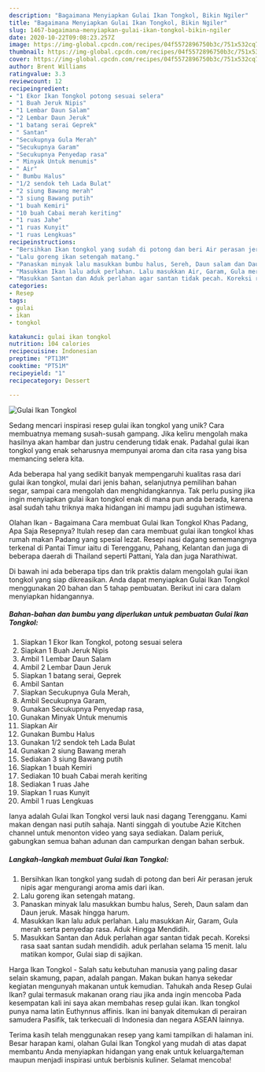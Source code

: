 ```yaml
---
description: "Bagaimana Menyiapkan Gulai Ikan Tongkol, Bikin Ngiler"
title: "Bagaimana Menyiapkan Gulai Ikan Tongkol, Bikin Ngiler"
slug: 1467-bagaimana-menyiapkan-gulai-ikan-tongkol-bikin-ngiler
date: 2020-10-22T09:08:23.257Z
image: https://img-global.cpcdn.com/recipes/04f5572896750b3c/751x532cq70/gulai-ikan-tongkol-foto-resep-utama.jpg
thumbnail: https://img-global.cpcdn.com/recipes/04f5572896750b3c/751x532cq70/gulai-ikan-tongkol-foto-resep-utama.jpg
cover: https://img-global.cpcdn.com/recipes/04f5572896750b3c/751x532cq70/gulai-ikan-tongkol-foto-resep-utama.jpg
author: Brent Williams
ratingvalue: 3.3
reviewcount: 12
recipeingredient:
- "1 Ekor Ikan Tongkol potong sesuai selera"
- "1 Buah Jeruk Nipis"
- "1 Lembar Daun Salam"
- "2 Lembar Daun Jeruk"
- "1 batang serai Geprek"
- " Santan"
- "Secukupnya Gula Merah"
- "Secukupnya Garam"
- "Secukupnya Penyedap rasa"
- " Minyak Untuk menumis"
- " Air"
- " Bumbu Halus"
- "1/2 sendok teh Lada Bulat"
- "2 siung Bawang merah"
- "3 siung Bawang putih"
- "1 buah Kemiri"
- "10 buah Cabai merah keriting"
- "1 ruas Jahe"
- "1 ruas Kunyit"
- "1 ruas Lengkuas"
recipeinstructions:
- "Bersihkan Ikan tongkol yang sudah di potong dan beri Air perasan jeruk nipis agar mengurangi aroma amis dari ikan."
- "Lalu goreng ikan setengah matang."
- "Panaskan minyak lalu masukkan bumbu halus, Sereh, Daun salam dan Daun jeruk. Masak hingga harum."
- "Masukkan Ikan lalu aduk perlahan. Lalu masukkan Air, Garam, Gula merah serta penyedap rasa. Aduk Hingga Mendidih."
- "Masukkan Santan dan Aduk perlahan agar santan tidak pecah. Koreksi rasa saat santan sudah mendidih. aduk perlahan selama 15 menit. lalu matikan kompor, Gulai siap di sajikan."
categories:
- Resep
tags:
- gulai
- ikan
- tongkol

katakunci: gulai ikan tongkol 
nutrition: 104 calories
recipecuisine: Indonesian
preptime: "PT13M"
cooktime: "PT51M"
recipeyield: "1"
recipecategory: Dessert

---
```



![Gulai Ikan Tongkol](https://img-global.cpcdn.com/recipes/04f5572896750b3c/751x532cq70/gulai-ikan-tongkol-foto-resep-utama.jpg)

Sedang mencari inspirasi resep gulai ikan tongkol yang unik? Cara membuatnya memang susah-susah gampang. Jika keliru mengolah maka hasilnya akan hambar dan justru cenderung tidak enak. Padahal gulai ikan tongkol yang enak seharusnya mempunyai aroma dan cita rasa yang bisa memancing selera kita.

Ada beberapa hal yang sedikit banyak mempengaruhi kualitas rasa dari gulai ikan tongkol, mulai dari jenis bahan, selanjutnya pemilihan bahan segar, sampai cara mengolah dan menghidangkannya. Tak perlu pusing jika ingin menyiapkan gulai ikan tongkol enak di mana pun anda berada, karena asal sudah tahu triknya maka hidangan ini mampu jadi suguhan istimewa.

Olahan Ikan - Bagaimana Cara membuat Gulai Ikan Tongkol Khas Padang, Apa Saja Resepnya? Itulah resep dan cara membuat gulai ikan tongkol khas rumah makan Padang yang spesial lezat. Resepi nasi dagang sememangnya terkenal di Pantai Timur iaitu di Terengganu, Pahang, Kelantan dan juga di beberapa daerah di Thailand seperti Pattani, Yala dan juga Narathiwat.


Di bawah ini ada beberapa tips dan trik praktis dalam mengolah gulai ikan tongkol yang siap dikreasikan. Anda dapat menyiapkan Gulai Ikan Tongkol menggunakan 20 bahan dan 5 tahap pembuatan. Berikut ini cara dalam menyiapkan hidangannya.

<!--inarticleads1-->

##### Bahan-bahan dan bumbu yang diperlukan untuk pembuatan Gulai Ikan Tongkol:

1. Siapkan 1 Ekor Ikan Tongkol, potong sesuai selera
1. Siapkan 1 Buah Jeruk Nipis
1. Ambil 1 Lembar Daun Salam
1. Ambil 2 Lembar Daun Jeruk
1. Siapkan 1 batang serai, Geprek
1. Ambil  Santan
1. Siapkan Secukupnya Gula Merah,
1. Ambil Secukupnya Garam,
1. Gunakan Secukupnya Penyedap rasa,
1. Gunakan  Minyak Untuk menumis
1. Siapkan  Air
1. Gunakan  Bumbu Halus
1. Gunakan 1/2 sendok teh Lada Bulat
1. Gunakan 2 siung Bawang merah
1. Sediakan 3 siung Bawang putih
1. Siapkan 1 buah Kemiri
1. Sediakan 10 buah Cabai merah keriting
1. Sediakan 1 ruas Jahe
1. Siapkan 1 ruas Kunyit
1. Ambil 1 ruas Lengkuas


Ianya adalah Gulai Ikan Tongkol versi lauk nasi dagang Terengganu. Kami makan dengan nasi putih sahaja. Nanti singgah di youtube Azie Kitchen channel untuk menonton video yang saya sediakan. Dalam periuk, gabungkan semua bahan adunan dan campurkan dengan bahan serbuk. 

<!--inarticleads2-->

##### Langkah-langkah membuat Gulai Ikan Tongkol:

1. Bersihkan Ikan tongkol yang sudah di potong dan beri Air perasan jeruk nipis agar mengurangi aroma amis dari ikan.
1. Lalu goreng ikan setengah matang.
1. Panaskan minyak lalu masukkan bumbu halus, Sereh, Daun salam dan Daun jeruk. Masak hingga harum.
1. Masukkan Ikan lalu aduk perlahan. Lalu masukkan Air, Garam, Gula merah serta penyedap rasa. Aduk Hingga Mendidih.
1. Masukkan Santan dan Aduk perlahan agar santan tidak pecah. Koreksi rasa saat santan sudah mendidih. aduk perlahan selama 15 menit. lalu matikan kompor, Gulai siap di sajikan.


Harga Ikan Tongkol - Salah satu kebutuhan manusia yang paling dasar selain skamung, papan, adalah pangan. Makan bukan hanya sekedar kegiatan mengunyah makanan untuk kemudian. Tahukah anda Resep Gulai Ikan? gulai termasuk makanan orang riau jika anda ingin mencoba Pada kesempatan kali ini saya akan membahas resep gulai ikan. Ikan tongkol punya nama latin Euthynnus affinis. Ikan ini banyak ditemukan di perairan samudera Pasifik, tak terkecuali di Indonesia dan negara ASEAN lainnya. 

Terima kasih telah menggunakan resep yang kami tampilkan di halaman ini. Besar harapan kami, olahan Gulai Ikan Tongkol yang mudah di atas dapat membantu Anda menyiapkan hidangan yang enak untuk keluarga/teman maupun menjadi inspirasi untuk berbisnis kuliner. Selamat mencoba!
